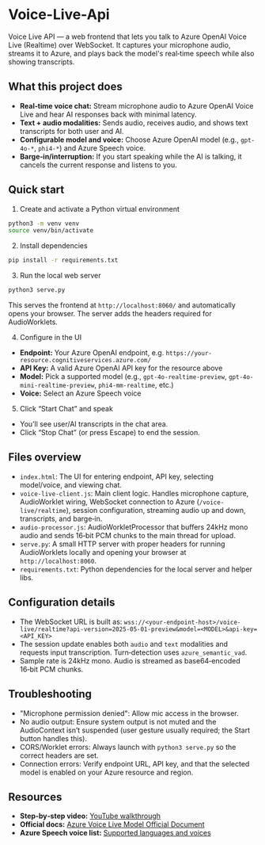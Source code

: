 # Voice-Live-Api
Voice Live API  — a  web frontend that lets you talk to Azure OpenAI Voice Live (Realtime) over WebSocket. It captures your microphone audio, streams it to Azure, and plays back the model's real‑time speech while also showing transcripts.

## What this project does
- **Real‑time voice chat:** Stream microphone audio to Azure OpenAI Voice Live and hear AI responses back with minimal latency.
- **Text + audio modalities:** Sends audio, receives audio, and shows text transcripts for both user and AI.
- **Configurable model and voice:** Choose Azure OpenAI model (e.g., `gpt-4o-*`, `phi4-*`) and Azure Speech voice.
- **Barge‑in/interruption:** If you start speaking while the AI is talking, it cancels the current response and listens to you.

## Quick start
1) Create and activate a Python virtual environment
```bash
python3 -m venv venv
source venv/bin/activate
```

2) Install dependencies
```bash
pip install -r requirements.txt
```

3) Run the local web server
```bash
python3 serve.py
```
This serves the frontend at `http://localhost:8060/` and automatically opens your browser. The server adds the headers required for AudioWorklets.

4) Configure in the UI
- **Endpoint:** Your Azure OpenAI endpoint, e.g. `https://your-resource.cognitiveservices.azure.com/`
- **API Key:** A valid Azure OpenAI API key for the resource above
- **Model:** Pick a supported model (e.g., `gpt-4o-realtime-preview`, `gpt-4o-mini-realtime-preview`, `phi4-mm-realtime`, etc.)
- **Voice:** Select an Azure Speech voice

5) Click “Start Chat” and speak
- You’ll see user/AI transcripts in the chat area.
- Click “Stop Chat” (or press Escape) to end the session.

## Files overview
- `index.html`: The UI for entering endpoint, API key, selecting model/voice, and viewing chat.
- `voice-live-client.js`: Main client logic. Handles microphone capture, AudioWorklet wiring, WebSocket connection to Azure (`/voice-live/realtime`), session configuration, streaming audio up and down, transcripts, and barge‑in.
- `audio-processor.js`: AudioWorkletProcessor that buffers 24kHz mono audio and sends 16‑bit PCM chunks to the main thread for upload.
- `serve.py`: A small HTTP server with proper headers for running AudioWorklets locally and opening your browser at `http://localhost:8060`.
- `requirements.txt`: Python dependencies for the local server and helper libs.

## Configuration details
- The WebSocket URL is built as:
  `wss://<your-endpoint-host>/voice-live/realtime?api-version=2025-05-01-preview&model=<MODEL>&api-key=<API_KEY>`
- The session update enables both `audio` and `text` modalities and requests input transcription. Turn‑detection uses `azure_semantic_vad`.
- Sample rate is 24kHz mono. Audio is streamed as base64‑encoded 16‑bit PCM chunks.


## Troubleshooting
- "Microphone permission denied": Allow mic access in the browser.
- No audio output: Ensure system output is not muted and the AudioContext isn’t suspended (user gesture usually required; the Start button handles this).
- CORS/Worklet errors: Always launch with `python3 serve.py` so the correct headers are set.
- Connection errors: Verify endpoint URL, API key, and that the selected model is enabled on your Azure resource and region.

## Resources
- **Step‑by‑step video:** [YouTube walkthrough](https://www.youtube.com/watch?v=F4h-gQ1s4SY)
- **Official docs:** [Azure Voice Live Model Official Document](https://learn.microsoft.com/en-us/azure/ai-services/speech-service/voice-live-quickstart?tabs=linux%2Ckeyless&pivots=programming-language-python)
- **Azure Speech voice list:** [Supported languages and voices](https://learn.microsoft.com/en-us/azure/ai-services/speech-servicevoice-live-language-support?tabs=speechinput)
